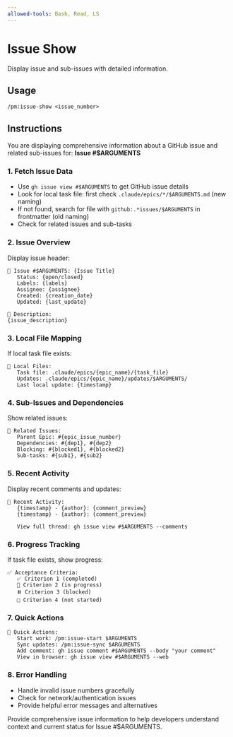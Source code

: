 ```yaml
---
allowed-tools: Bash, Read, LS
---
```


# Issue Show

Display issue and sub-issues with detailed information.

## Usage

```
/pm:issue-show <issue_number>
```

## Instructions

You are displaying comprehensive information about a GitHub issue and related
sub-issues for: **Issue #$ARGUMENTS**

### 1. Fetch Issue Data

- Use `gh issue view #$ARGUMENTS` to get GitHub issue details
- Look for local task file: first check `.claude/epics/*/$ARGUMENTS.md` (new
  naming)
- If not found, search for file with `github:.*issues/$ARGUMENTS` in frontmatter
  (old naming)
- Check for related issues and sub-tasks

### 2. Issue Overview

Display issue header:

```
🎫 Issue #$ARGUMENTS: {Issue Title}
   Status: {open/closed}
   Labels: {labels}
   Assignee: {assignee}
   Created: {creation_date}
   Updated: {last_update}

📝 Description:
{issue_description}
```

### 3. Local File Mapping

If local task file exists:

```
📁 Local Files:
   Task file: .claude/epics/{epic_name}/{task_file}
   Updates: .claude/epics/{epic_name}/updates/$ARGUMENTS/
   Last local update: {timestamp}
```

### 4. Sub-Issues and Dependencies

Show related issues:

```
🔗 Related Issues:
   Parent Epic: #{epic_issue_number}
   Dependencies: #{dep1}, #{dep2}
   Blocking: #{blocked1}, #{blocked2}
   Sub-tasks: #{sub1}, #{sub2}
```

### 5. Recent Activity

Display recent comments and updates:

```
💬 Recent Activity:
   {timestamp} - {author}: {comment_preview}
   {timestamp} - {author}: {comment_preview}

   View full thread: gh issue view #$ARGUMENTS --comments
```

### 6. Progress Tracking

If task file exists, show progress:

```
✅ Acceptance Criteria:
   ✅ Criterion 1 (completed)
   🔄 Criterion 2 (in progress)
   ⏸️ Criterion 3 (blocked)
   □ Criterion 4 (not started)
```

### 7. Quick Actions

```
🚀 Quick Actions:
   Start work: /pm:issue-start $ARGUMENTS
   Sync updates: /pm:issue-sync $ARGUMENTS
   Add comment: gh issue comment #$ARGUMENTS --body "your comment"
   View in browser: gh issue view #$ARGUMENTS --web
```

### 8. Error Handling

- Handle invalid issue numbers gracefully
- Check for network/authentication issues
- Provide helpful error messages and alternatives

Provide comprehensive issue information to help developers understand context
and current status for Issue #$ARGUMENTS.
